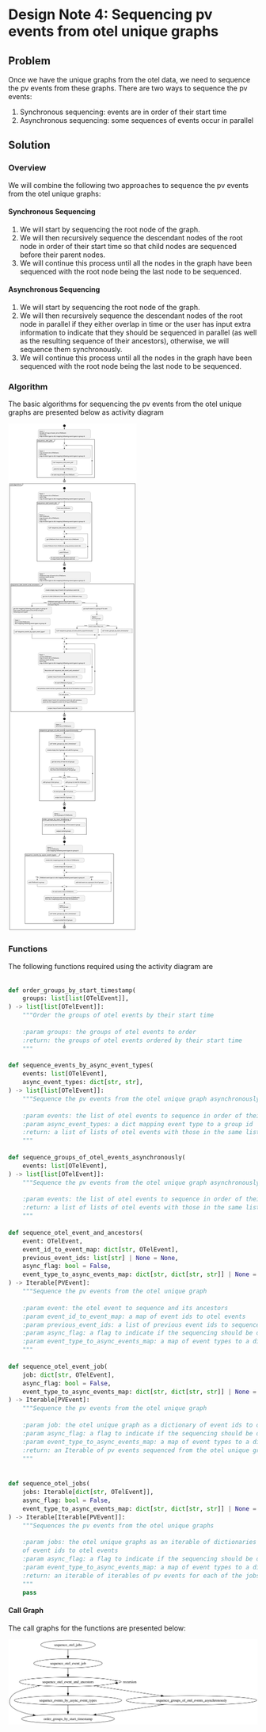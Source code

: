 # Design Note 4: Sequencing pv events from otel unique graphs
## Problem
Once we have the unique graphs from the otel data, we need to sequence the pv events from these graphs. There are two ways to sequence the pv events:
1. Synchronous sequencing: events are in order of their start time
2. Asynchronous sequencing: some sequences of events occur in parallel

## Solution
### Overview
We will combine the following two approaches to sequence the pv events from the otel unique graphs:

#### Synchronous Sequencing
1. We will start by sequencing the root node of the graph.
2. We will then recursively sequence the descendant nodes of the root node in order of their start time so that child nodes are sequenced before their parent nodes.
3. We will continue this process until all the nodes in the graph have been sequenced with the root node being the last node to be sequenced.

#### Asynchronous Sequencing
1. We will start by sequencing the root node of the graph.
2. We will then recursively sequence the descendant nodes of the root node in parallel if they either overlap in time or the user has input extra information to indicate that they should be sequenced in parallel (as well as the resulting sequence of their ancestors), otherwise, we will sequence them synchronously.
3. We will continue this process until all the nodes in the graph have been sequenced with the root node being the last node to be sequenced.

### Algorithm
The basic algorithms for sequencing the pv events from the otel unique graphs are presented below as activity diagram

![](/docs/development/design/4-DN-Sequencing_pv_events_from_otel_unique_graphs/Algorithm_Overview.svg)

### Functions

The following functions required using the activity diagram are

```python

def order_groups_by_start_timestamp(
    groups: list[list[OTelEvent]],
) -> list[list[OTelEvent]]:
    """Order the groups of otel events by their start time

    :param groups: the groups of otel events to order
    :return: the groups of otel events ordered by their start time
    """

def sequence_events_by_async_event_types(
    events: list[OTelEvent],
    async_event_types: dict[str, str],
) -> list[list[OTelEvent]]:
    """Sequence the pv events from the otel unique graph asynchronously given the event types that should be sequenced in parallel
    
    :param events: the list of otel events to sequence in order of their start time
    :param async_event_types: a dict mapping event type to a group id
    :return: a list of lists of otel events with those in the same list parallel
    """

def sequence_groups_of_otel_events_asynchronously(
    events: list[OTelEvent],
) -> list[list[OTelEvent]]:
    """Sequence the pv events from the otel unique graph asynchronously

    :param events: the list of otel events to sequence in order of their start time
    :return: a list of lists of otel events with those in the same list parallel
    """

def sequence_otel_event_and_ancestors(
    event: OTelEvent,
    event_id_to_event_map: dict[str, OTelEvent],
    previous_event_ids: list[str] | None = None,
    async_flag: bool = False,
    event_type_to_async_events_map: dict[str, dict[str, str]] | None = None,
) -> Iterable[PVEvent]:
    """Sequence the pv events from the otel unique graph

    :param event: the otel event to sequence and its ancestors
    :param event_id_to_event_map: a map of event ids to otel events
    :param previous_event_ids: a list of previous event ids to sequence before the event
    :param async_flag: a flag to indicate if the sequencing should be done asynchronously
    :param event_type_to_async_events_map: a map of event types to a dict mapping event type to a group id
    """

def sequence_otel_event_job(
    job: dict[str, OTelEvent],
    async_flag: bool = False,
    event_type_to_async_events_map: dict[str, dict[str, str]] | None = None,
) -> Iterable[PVEvent]:
    """Sequence the pv events from the otel unique graph

    :param job: the otel unique graph as a dictionary of event ids to otel events
    :param async_flag: a flag to indicate if the sequencing should be done asynchronously
    :param event_type_to_async_events_map: a map of event types to a dict mapping event type to a group id
    :return: an Iterable of pv events sequenced from the otel unique graph
    """


def sequence_otel_jobs(
    jobs: Iterable[dict[str, OTelEvent]],
    async_flag: bool = False,
    event_type_to_async_events_map: dict[str, dict[str, str]] | None = None,
) -> Iterable[Iterable[PVEvent]]:
    """Sequences the pv events from the otel unique graphs

    :param jobs: the otel unique graphs as an iterable of dictionaries
    of event ids to otel events
    :param async_flag: a flag to indicate if the sequencing should be done asynchronously
    :param event_type_to_async_events_map: a map of event types to a dict mapping event type to a group id
    :return: an iterable of iterables of pv events for each of the jobs
    """
    pass
```

#### Call Graph
The call graphs for the functions are presented below:

![](/docs/development/design/4-DN-Sequencing_pv_events_from_otel_unique_graphs/call_graph.svg)